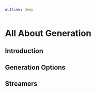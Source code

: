 ```yaml
---
outline: deep
---
```


# All About Generation

## Introduction

## Generation Options

## Streamers
